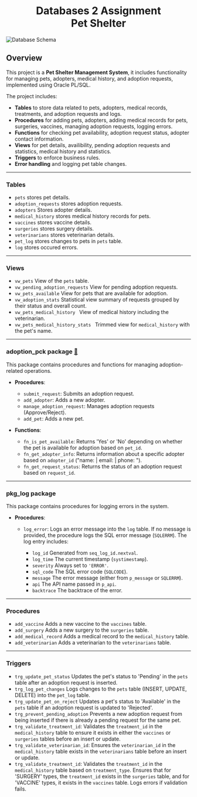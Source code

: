 <h1 align="center">Databases 2 Assignment<br>Pet Shelter</h1>


![Database Schema](https://github.com/user-attachments/assets/c2720435-684b-4437-95fb-6d4b1c07c977)

## Overview
This project is a **Pet Shelter Management System**, it includes functionality for managing pets, adopters, medical history, and adoption requests, implemented using Oracle PL/SQL.

The project includes:
- **Tables** to store data related to pets, adopters, medical records, treatments, and adoption requests and logs.
- **Procedures** for adding pets, adopters, adding medical records for pets, surgeries, vaccines, managing adoption requests, logging errors.
- **Functions** for checking pet availability, adoption request status, adopter contact information.
- **Views** for pet details, availibility, pending adoption requests and statistics, medical history and statistics.
- **Triggers** to enforce business rules.
- **Error handling** and logging pet table changes.
---
### Tables
   - `pets` stores pet details.
   - `adoption_requests` stores adoption requests.
   - `adopters` Stores adopter details.
   - `medical_history` stores medical history records for pets.
   - `vaccines` stores vaccine details.
   - `surgeries` stores surgery details.
   - `veterinarians` stores veterinarian details.
   - `pet_log` stores changes to pets in `pets` table.
   - `log` stores occured errors.
---
### Views
   - `vw_pets` View of the `pets` table.
   - `vw_pending_adoption_requests` View for pending adoption requests.
   - `vw_pets_available` View for pets that are available for adoption.
   - `vw_adoption_stats` Statistical view summary of requests grouped by their status and overall count.
   - `vw_pets_medical_history ` View of medical history including the veterinarian.
   - `vw_pets_medical_history_stats ` Trimmed view for `medical_history` with the pet's name.
---
### adoption_pck package [🔗](docs/adoption_pck.md)
This package contains procedures and functions for managing adoption-related operations.

- **Procedures**:
  - `submit_request`: Submits an adoption request.
  - `add_adopter`: Adds a new adopter.
  - `manage_adoption_request`: Manages adoption requests (Approve/Reject).
  - `add_pet`: Adds a new pet.

- **Functions**:
  - `fn_is_pet_available`: Returns 'Yes' or 'No' depending on whether the pet is available for adoption based on `pet_id`.
  - `fn_get_adopter_info`: Returns information about a specific adopter based on `adopter_id` ("name: | email: | phone: ").
  - `fn_get_request_status`: Returns the status of an adoption request based on `request_id`.
---
### pkg_log package
This package contains procedures for logging errors in the system.

- **Procedures**:
  - `log_error`: Logs an error message into the `log` table. If no message is provided, the procedure logs the SQL error message (`SQLERRM`). The log entry includes:

    - `log_id` Generated from `seq_log_id.nextval`.
    - `log_time` The current timestamp (`systimestamp`).
    - `severity` Always set to `'ERROR'`.
    - `sql_code` The SQL error code (`SQLCODE`).
    - `message` The error message (either from `p_message` or `SQLERRM`).
    - `api` The API name passed in `p_api`.
    - `backtrace` The backtrace of the error.
---
### Procedures
- `add_vaccine` Adds a new vaccine to the `vaccines` table.
- `add_surgery` Adds a new surgery to the `surgeries` table.
- `add_medical_record` Adds a medical record to the `medical_history` table.
- `add_veterinarian` Adds a veterinarian to the `veterinarians` table.
---
### Triggers
- `trg_update_pet_status` Updates the pet's status to 'Pending' in the `pets` table after an adoption request is inserted.
- `trg_log_pet_changes` Logs changes to the `pets` table (INSERT, UPDATE, DELETE) into the `pet_log` table.
- `trg_update_pet_on_reject` Updates a pet's status to 'Available' in the `pets` table if an adoption request is updated to 'Rejected'.
- `trg_prevent_pending_adoption` Prevents a new adoption request from being inserted if there is already a pending request for the same pet.
- `trg_validate_treatment_id`: Validates the `treatment_id` in the `medical_history` table to ensure it exists in either the `vaccines` or `surgeries` tables before an insert or update.
- `trg_validate_veterinarian_id`: Ensures the `veterinarian_id` in the `medical_history` table exists in the `veterinarians` table before an insert or update.
- `trg_validate_treatment_id`: Validates the `treatment_id` in the `medical_history` table based on `treatment_type`. Ensures that for 'SURGERY' types, the `treatment_id` exists in the `surgeries` table, and for 'VACCINE' types, it exists in the `vaccines` table. Logs errors if validation fails.


